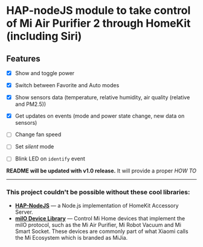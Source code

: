 # HAP-nodeJS module to take control of Mi Air Purifier 2 through HomeKit (including Siri)


## Features

- [x] Show and toggle power
- [x] Switch between Favorite and Auto modes
- [x] Show sensors data (temperature, relative humidity, air quality (relative and PM2.5))
- [x] Get updates on events (mode and power state change, new data on sensors)
- [ ] Change fan speed
- [ ] Set _silent_ mode
- [ ] Blink LED on `identify` event


**README will be updated with v1.0 release.** It will provide a proper _HOW TO_
___


### This project couldn't be possible without these cool libraries:
* **[HAP-NodeJS](https://github.com/KhaosT/HAP-NodeJS)** — a Node.js implementation of HomeKit Accessory Server.
* **[miIO Device Library](https://github.com/aholstenson/miio)** — Control Mi Home devices that implement the miIO protocol, such as the Mi Air Purifier, Mi Robot Vacuum and Mi Smart Socket. These devices are commonly part of what Xiaomi calls the Mi Ecosystem which is branded as MiJia.